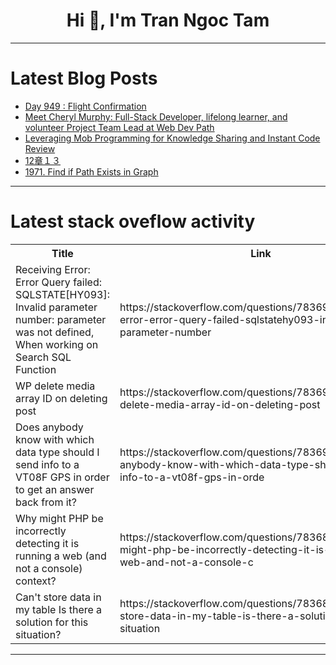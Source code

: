<h1 align="center">Hi 👋, I'm Tran Ngoc Tam</h1>

---

# Latest Blog Posts 
<!-- BLOG-POST-LIST:START -->
- [Day 949 : Flight Confirmation](https://dev.to/dwane/day-949-flight-confirmation-1fd2)
- [Meet Cheryl Murphy: Full-Stack Developer, lifelong learner, and volunteer Project Team Lead at Web Dev Path](https://dev.to/wdp/meet-cheryl-murphy-full-stack-developer-lifelong-learner-and-volunteer-project-team-lead-at-web-dev-path-707)
- [Leveraging Mob Programming for Knowledge Sharing and Instant Code Review](https://dev.to/ivan-klimenkov/leveraging-mob-programming-for-knowledge-sharing-and-instant-code-review-23g9)
- [12章１３](https://dev.to/aaattt/12zhang-13-2d99)
- [1971. Find if Path Exists in Graph](https://dev.to/mdarifulhaque/1971-find-if-path-exists-in-graph-18oj)
<!-- BLOG-POST-LIST:END -->

---

# Latest stack oveflow activity
<table>
  <tr><th>Title</th><th>Link</th></tr>
  <!-- STACKOVERFLOW:START --><tr><td>Receiving Error: Error Query failed: SQLSTATE[HY093]: Invalid parameter number: parameter was not defined, When working on Search SQL Function</td><td>https://stackoverflow.com/questions/78369185/receiving-error-error-query-failed-sqlstatehy093-invalid-parameter-number</td></tr><tr><td>WP delete media array ID on deleting post</td><td>https://stackoverflow.com/questions/78369125/wp-delete-media-array-id-on-deleting-post</td></tr><tr><td>Does anybody know with which data type should I send info to a VT08F GPS in order to get an answer back from it?</td><td>https://stackoverflow.com/questions/78369018/does-anybody-know-with-which-data-type-should-i-send-info-to-a-vt08f-gps-in-orde</td></tr><tr><td>Why might PHP be incorrectly detecting it is running a web &lpar;and not a console&rpar; context?</td><td>https://stackoverflow.com/questions/78368954/why-might-php-be-incorrectly-detecting-it-is-running-a-web-and-not-a-console-c</td></tr><tr><td>Can&#39;t store data in my table Is there a solution for this situation?</td><td>https://stackoverflow.com/questions/78368938/cant-store-data-in-my-table-is-there-a-solution-for-this-situation</td></tr><!-- STACKOVERFLOW:END -->
</table>

---


